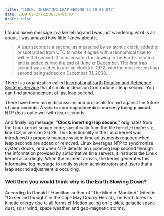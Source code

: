 ```yaml
---
title: "CLOCK: INSERTING LEAP SECOND 23:59:60 UTC"
date: 2009-09-27T22:36:36+01:00
draft: false
---
```


I found above message in a kernel log and I was just wondering what is all about. I was amazed how little I knew about it.

> A leap second is a second, as measured by an atomic clock, added to or subtracted from UTC to make it agree with astronomical time to within 0.9 second. It compensates for slowing in the Earth’s rotation and is added during the end of June or December. The first leap second was added to atomic clocks in 1972, with the most recent leap second being added on December 31, 2008.

There is a organization called [International Earth Rotation and Reference Systems Service](https://www.iers.org/) that it’s making decision to introduce a leap second. You can find announcement of last leap second.

There have been many discussions and proposals for and against the future of leap seconds. A vote to stop leap seconds is currently being planned. NTP deals quite well with leap seconds.

And finally  log message, "**Clock: inserting leap second**," originates from the Linux kernel source code, specifically from the file `kernel/time/ntp.c`, line 143, in version 2.6.28. This functionality in the Linux kernel was introduced to properly manage system time adjustments required when leap seconds are added or removed. Linux leverages NTP to synchronize system clocks, and when NTP detects an upcoming leap second through the information provided by authoritative time servers, it instructs the Linux kernel accordingly. When the moment arrives, the kernel generates this informative log message to notify system administrators and users that a leap second adjustment is occurring.

### Well then you would think why is the Earth Slowing Down?

According to Donald L Hamilton, author of “The Mind of Mankind” (cited in “On second thought” in the Cape May County Herald), the Earth loses its kinetic energy due to all forms of friction acting on it; tides, galactic space dust, solar wind, space weather, and geo-magnetic storms.
